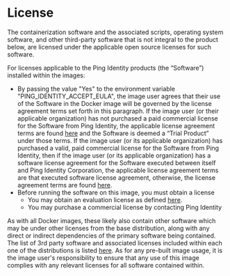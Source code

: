 # License

The containerization software and the associated scripts, operating system software, and other third-party software that is not integral to the product below, are licensed under the applicable open source licenses for such software.

For licenses applicable to the Ping Identity products (the “Software”) installed within the images:

* By passing the value "Yes" to the environment variable "PING_IDENTITY_ACCEPT_EULA", the image user agrees that their use of the Software in the Docker image will be governed by the license agreement terms set forth in this paragraph. If the image user (or their applicable organization) has not purchased a paid commercial license for the Software from Ping Identity, the applicable license agreement terms are found [here](https://www.pingidentity.com/en/legal/subscription-agreement.html) and the Software is deemed a “Trial Product” under those terms. If the image user (or its applicable organization) has purchased a valid, paid commercial license for the Software from Ping Identity, then if the image user (or its applicable organization) has a software license agreement for the Software executed between itself and Ping Identity Corporation, the applicable license agreement terms are that executed software license agreement, otherwise, the license agreement terms are found [here](https://www.pingidentity.com/en/legal/subscription-agreement.html).
* Before running the software on this image, you must obtain a license
  * You may obtain an evaluation license as defined [here](https://devops.pingidentity.com/how-to/devopsRegistration/).
  * You may purchase a commercial license by contacting Ping Identity

As with all Docker images, these likely also contain other software which may be under other licenses from the base distribution, along with any direct or indirect dependencies of the primary software being contained. The list of 3rd party software and associated licenses included within each one of the distributions is listed [here](https://devops.pingidentity.com/3rdPartySoftware/). As for any pre-built image usage, it is the image user's responsibility to ensure that any use of this image complies with any relevant licenses for all software contained within.
